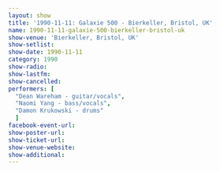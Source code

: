 ```yaml
---
layout: show
title: '1990-11-11: Galaxie 500 - Bierkeller, Bristol, UK'
name: 1990-11-11-galaxie-500-bierkeller-bristol-uk
show-venue: 'Bierkeller, Bristol, UK'
show-setlist: 
show-date: 1990-11-11
category: 1990
show-radio: 
show-lastfm: 
show-cancelled: 
performers: [
  "Dean Wareham - guitar/vocals",
  "Naomi Yang - bass/vocals",
  "Damon Krukowski - drums"
  ]
facebook-event-url: 
show-poster-url: 
show-ticket-url: 
show-venue-website: 
show-additional: 
---
```


